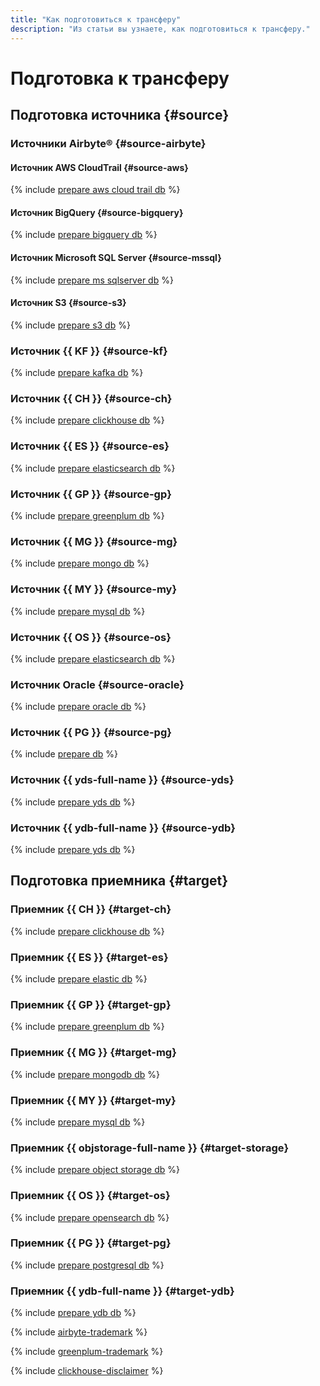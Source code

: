 ```yaml
---
title: "Как подготовиться к трансферу"
description: "Из статьи вы узнаете, как подготовиться к трансферу."
---
```


# Подготовка к трансферу


## Подготовка источника {#source}

### Источники Airbyte® {#source-airbyte}

#### Источник AWS CloudTrail {#source-aws}

{% include [prepare aws cloud trail db](../../_includes/data-transfer/endpoints/sources/aws-cloudtrail-prepare.md) %}

#### Источник BigQuery {#source-bigquery}

{% include [prepare bigquery db](../../_includes/data-transfer/endpoints/sources/bigquery-prepare.md) %}

#### Источник Microsoft SQL Server {#source-mssql}

{% include [prepare ms sqlserver db](../../_includes/data-transfer/endpoints/sources/ms-sqlserver-prepare.md) %}

#### Источник S3 {#source-s3}

{% include [prepare s3 db](../../_includes/data-transfer/endpoints/sources/s3-prepare.md) %}


### Источник {{ KF }} {#source-kf}

{% include [prepare kafka db](../../_includes/data-transfer/endpoints/sources/kafka.md) %}

### Источник {{ CH }} {#source-ch}

{% include [prepare clickhouse db](../../_includes/data-transfer/endpoints/sources/clickhouse-prepare.md) %}

### Источник {{ ES }} {#source-es}


{% include [prepare elasticsearch db](../../_includes/data-transfer/endpoints/sources/elasticsearch-prepare.md) %}

### Источник {{ GP }} {#source-gp}


{% include [prepare greenplum db](../../_includes/data-transfer/endpoints/sources/greenplum-prepare.md) %}


### Источник {{ MG }} {#source-mg}


{% include [prepare mongo db](../../_includes/data-transfer/endpoints/sources/mongodb-prepare.md) %}

### Источник {{ MY }} {#source-my}

{% include [prepare mysql db](../../_includes/data-transfer/endpoints/sources/mysql-prepare.md) %}

### Источник {{ OS }} {#source-os}

{% include [prepare elasticsearch db](../../_includes/data-transfer/endpoints/sources/opensearch-prepare.md) %}

### Источник Oracle {#source-oracle}

{% include [prepare oracle db](../../_includes/data-transfer/endpoints/sources/oracle-prepare.md) %}

### Источник {{ PG }} {#source-pg}

{% include [prepare db](../../_includes/data-transfer/endpoints/sources/pg-prepare.md) %}



### Источник {{ yds-full-name }} {#source-yds}

{% include [prepare yds db](../../_includes/data-transfer/endpoints/sources/yds-prepare.md) %}


### Источник {{ ydb-full-name }} {#source-ydb}

{% include [prepare yds db](../../_includes/data-transfer/endpoints/sources/ydb-prepare.md) %}


## Подготовка приемника {#target}

### Приемник {{ CH }} {#target-ch}

{% include [prepare clickhouse db](../../_includes/data-transfer/endpoints/targets/clickhouse-prepare.md) %}

### Приемник {{ ES }} {#target-es}


{% include [prepare elastic db](../../_includes/data-transfer/endpoints/targets/elasticsearch-prepare.md) %}

### Приемник {{ GP }} {#target-gp}


{% include [prepare greenplum db](../../_includes/data-transfer/endpoints/targets/greenplum-prepare.md) %}


### Приемник {{ MG }} {#target-mg}


{% include [prepare mongodb db](../../_includes/data-transfer/endpoints/targets/mongodb-prepare.md) %}

### Приемник {{ MY }} {#target-my}

{% include [prepare mysql db](../../_includes/data-transfer/endpoints/targets/mysql-prepare.md) %}

### Приемник {{ objstorage-full-name }} {#target-storage}

{% include [prepare object storage db](../../_includes/data-transfer/endpoints/targets/object-storage-prepare.md) %}

### Приемник {{ OS }} {#target-os}

{% include [prepare opensearch db](../../_includes/data-transfer/endpoints/targets/opensearch-prepare.md) %}

### Приемник {{ PG }} {#target-pg}

{% include [prepare postgresql db](../../_includes/data-transfer/endpoints/targets/pg-prepare.md) %}



### Приемник {{ ydb-full-name }} {#target-ydb}

{% include [prepare ydb db](../../_includes/data-transfer/endpoints/targets/ydb-prepare.md) %}


{% include [airbyte-trademark](../../_includes/data-transfer/airbyte-trademark.md) %}

{% include [greenplum-trademark](../../_includes/mdb/mgp/trademark.md) %}


{% include [clickhouse-disclaimer](../../_includes/clickhouse-disclaimer.md) %}